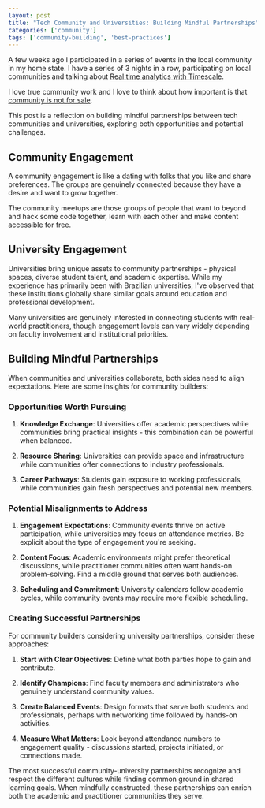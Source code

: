 ```yaml
---
layout: post
title: "Tech Community and Universities: Building Mindful Partnerships"
categories: ['community']
tags: ['community-building', 'best-practices']
---
```


A few weeks ago I participated in a series of events in the local community in
my home state. I have a series of 3 nights in a row, participating on local
communities and talking about [Real time analytics with Timescale](/talks).

I love true community work and I love to think about how important is that
[community is not for sale](/community-is-not-for-sale).

This post is a reflection on building mindful partnerships between tech communities and universities, exploring both opportunities and potential challenges.

## Community Engagement

A community engagement is like a dating with folks that you like and share
preferences. The groups are genuinely connected because they have a desire and
want to grow together.

The community meetups are those groups of people that want to beyond and hack
some code together, learn with each other and make content accessible for free.

## University Engagement

Universities bring unique assets to community partnerships - physical spaces, diverse student talent, and academic expertise. While my experience has primarily been with Brazilian universities, I've observed that these institutions globally share similar goals around education and professional development.

Many universities are genuinely interested in connecting students with real-world practitioners, though engagement levels can vary widely depending on faculty involvement and institutional priorities.

## Building Mindful Partnerships

When communities and universities collaborate, both sides need to align expectations. Here are some insights for community builders:

### Opportunities Worth Pursuing

1. **Knowledge Exchange**: Universities offer academic perspectives while communities bring practical insights - this combination can be powerful when balanced.

2. **Resource Sharing**: Universities can provide space and infrastructure while communities offer connections to industry professionals.

3. **Career Pathways**: Students gain exposure to working professionals, while communities gain fresh perspectives and potential new members.

### Potential Misalignments to Address

1. **Engagement Expectations**: Community events thrive on active participation, while universities may focus on attendance metrics. Be explicit about the type of engagement you're seeking.

2. **Content Focus**: Academic environments might prefer theoretical discussions, while practitioner communities often want hands-on problem-solving. Find a middle ground that serves both audiences.

3. **Scheduling and Commitment**: University calendars follow academic cycles, while community events may require more flexible scheduling.

### Creating Successful Partnerships

For community builders considering university partnerships, consider these approaches:

1. **Start with Clear Objectives**: Define what both parties hope to gain and contribute.

2. **Identify Champions**: Find faculty members and administrators who genuinely understand community values.

3. **Create Balanced Events**: Design formats that serve both students and professionals, perhaps with networking time followed by hands-on activities.

4. **Measure What Matters**: Look beyond attendance numbers to engagement quality - discussions started, projects initiated, or connections made.

The most successful community-university partnerships recognize and respect the different cultures while finding common ground in shared learning goals. When mindfully constructed, these partnerships can enrich both the academic and practitioner communities they serve.





